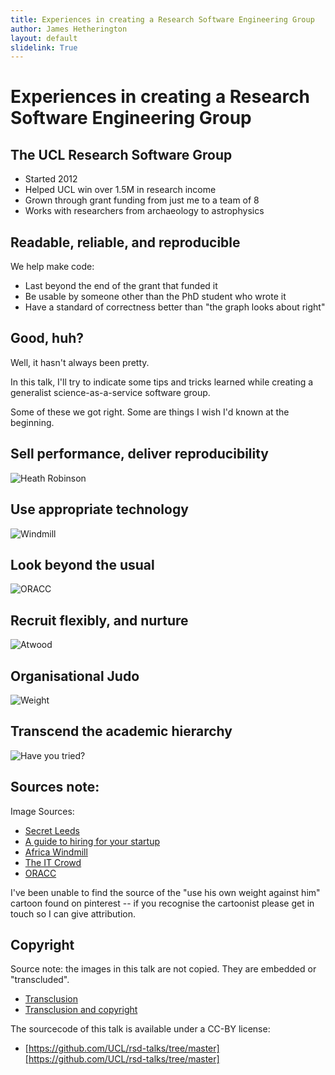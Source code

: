 ```yaml
---
title: Experiences in creating a Research Software Engineering Group
author: James Hetherington
layout: default
slidelink: True
---
```


Experiences in creating a Research Software Engineering Group
=============================================================

The UCL Research Software Group
-------------------------------

* Started 2012
* Helped UCL win over 1.5M in research income
* Grown through grant funding from just me to a team of 8
* Works with researchers from archaeology to astrophysics

Readable, reliable, and reproducible
---------------------------------

We help make code:

* Last beyond the end of the grant that funded it
* Be usable by someone other than the PhD student who wrote it
* Have a standard of correctness better than "the graph looks about right"

Good, huh?
----------

Well, it hasn't always been pretty.

In this talk, I'll try to indicate some tips and tricks learned while
creating a generalist science-as-a-service software group.

Some of these we got right. Some are things I wish I'd
known at the beginning.

Sell performance, deliver reproducibility
-----------------------------------------

![Heath Robinson](http://farm7.staticflickr.com/6144/6202830241_f16833fbaf_z.jpg)

Use appropriate technology
--------------------------

![Windmill](http://africawindmill.org/wp-content/uploads/2013/03/DSC01549-Copy-2-.jpg)

Look beyond the usual
---------------------

![ORACC](https://www.ucl.ac.uk/research-it-services/about/research-software-development/carousel/ORACC.jpg)

Recruit flexibly, and nurture
-----------------------------

![Atwood](http://image.slidesharecdn.com/aguidetohiringforyourstartup-04-150428173222-conversion-gate01/95/a-guide-to-hiring-for-your-startup-53-638.jpg?cb=1430954147)

Organisational Judo
-------------------

![Weight](https://scontent.cdninstagram.com/hphotos-xfp1/t51.2885-15/s320x320/e15/10954254_848450445193608_1268926421_n.jpg)

Transcend the academic hierarchy
--------------------------------

![Have you tried?](https://www.youtube.com/watch?v=p85xwZ_OLX0)

Sources note:
---------------

Image Sources:

* [Secret Leeds](http://www.secretleeds.com/viewtopic.php?t=5498&start=30)
* [A guide to hiring for your startup](http://www.slideshare.net/brikis98/a-guide-to-hiring-for-your-startup)
* [Africa Windmill](http://africawindmill.org)
* [The IT Crowd](http://www.channel4.com/programmes/the-it-crowd)
* [ORACC](http://oracc.museum.upenn.edu)

I've been unable to find the source of the "use his own weight against him"
cartoon found on pinterest -- if you recognise the cartoonist please get in touch so I can give attribution.

Copyright
---------

Source note: the images in this talk are not copied. They are embedded or "transcluded".

* [Transclusion](https://en.wikipedia.org/wiki/Transclusion)
* [Transclusion and copyright](http://www.create.ac.uk/blog/2014/11/28/eu-ruling-embedding-does-not-equal-copyright-infringement/)

The sourcecode of this talk is available under a CC-BY license:

* [https://github.com/UCL/rsd-talks/tree/master][https://github.com/UCL/rsd-talks/tree/master]
